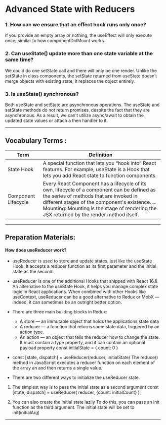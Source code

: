 # Advanced State with Reducers

### 1. How can we ensure that an effect hook runs only once?
if you provide an empty array or nothing, the useEffect will only execute once, similar to how componentDidMount works.

### 2. Can useState() update more than one state variable at the same time?
We could do one setState call and there will only be one render. Unlike the setState in class components, the setState returned from useState doesn’t merge objects with existing state, it replaces the object entirely.

### 3. Is useState() synchronous?
Both useState and setState are asynchronous operations. The useState and setState methods do not return promises, despite the fact that they are asynchronous. As a result, we can't utilize async/await to obtain the updated state values or attach a then handler to it.

*** 
##  Vocabulary Terms :

| Term                | Definition                                                                                                                                                                                                                                                                           |
| ------------------- | ------------------------------------------------------------------------------------------------------------------------------------------------------------------------------------------------------------------------------------------------------------------------------------ |
| State Hook          | A special function that lets you “hook into” React features. For example, useState is a Hook that lets you add React state to function components.                                                                                                                                   |
| Component Lifecycle | Every React Component has a lifecycle of its own, lifecycle of a component can be defined as the series of methods that are invoked in different stages of the component's existence. ... Mounting: Mounting is the stage of rendering the JSX returned by the render method itself. |
*** 
## Preparation Materials: 
#### How does useReducer work? 
* useReducer is used to store and update states, just like the useState Hook. It accepts a reducer function as its first parameter and the initial state as the second.

* useReducer is one of the additional Hooks that shipped with React 16.8. An alternative to the useState Hook, it helps you manage complex state logic in React applications. When combined with other Hooks like useContext, useReducer can be a good alternative to Redux or MobX — indeed, it can sometimes be an outright better option.

* There are three main building blocks in Redux:
   * A store — an immutable object that holds the applications state data
   * A reducer — a function that returns some state data, triggered by an action type.
   * An action — an object that tells the reducer how to change the state. It must contain a type property, and it can contain an optional payload property
const initialState = { count: 0 }

* const [state, dispatch] = useReducer(reducer, initialState)
The reduce() method in JavaScript executes a reducer function on each element of the array an and then returns a single value.

* There are two different ways to initialize the useReducer state.

 1. The simplest way is to pass the initial state as a second argument
  const [state, dispatch] = useReducer(
    reducer,
    {count: initialCount}
  );

2. You can also create the initial state lazily
To do this, you can pass an init function as the third argument. The initial state will be set to init(initialArg)

***
